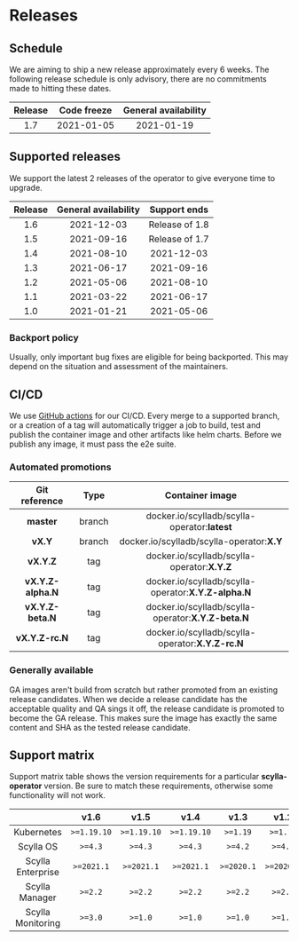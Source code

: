 # Releases

## Schedule
We are aiming to ship a new release approximately every 6 weeks. The following release schedule is only advisory, there are no commitments made to hitting these dates.

| Release | Code freeze | General availability |
| :-----: | :---------: | :------------------: |
| 1.7     | 2021-01-05  | 2021-01-19           |

## Supported releases
We support the latest 2 releases of the operator to give everyone time to upgrade.

| Release | General availability      | Support ends   |
| :-----: | :-----------------------: | :------------: |
| 1.6     | 2021-12-03                | Release of 1.8 |
| 1.5     | 2021-09-16                | Release of 1.7 |
| 1.4     | 2021-08-10                | 2021-12-03     |
| 1.3     | 2021-06-17                | 2021-09-16     |
| 1.2     | 2021-05-06                | 2021-08-10     |
| 1.1     | 2021-03-22                | 2021-06-17     |
| 1.0     | 2021-01-21                | 2021-05-06     |

### Backport policy
Usually, only important bug fixes are eligible for being backported.
This may depend on the situation and assessment of the maintainers.

## CI/CD
We use [GitHub actions](https://github.com/scylladb/scylla-operator/actions/workflows/go.yaml?query=branch%3Amaster+event%3Apush) for our CI/CD. Every merge to a supported branch, or a creation of a tag will automatically trigger a job to build, test and publish the container image and other artifacts like helm charts. Before we publish any image, it must pass the e2e suite.

### Automated promotions

| Git reference      | Type   | Container image                                      |
| :----------------: | :----: | :--------------------------------------------------: |
| **master**         | branch | docker.io/scylladb/scylla-operator:**latest**        |
| **vX.Y**           | branch | docker.io/scylladb/scylla-operator:**X.Y**           |
| **vX.Y.Z**         | tag    | docker.io/scylladb/scylla-operator:**X.Y.Z**         |
| **vX.Y.Z-alpha.N** | tag    | docker.io/scylladb/scylla-operator:**X.Y.Z-alpha.N** |
| **vX.Y.Z-beta.N**  | tag    | docker.io/scylladb/scylla-operator:**X.Y.Z-beta.N**  |
| **vX.Y.Z-rc.N**    | tag    | docker.io/scylladb/scylla-operator:**X.Y.Z-rc.N**    |

### Generally available
GA images aren't build from scratch but rather promoted from an existing release candidates. When we decide a release candidate has the acceptable quality and QA sings it off, the release candidate is promoted to become the GA release. This makes sure the image has exactly the same content and SHA as the tested release candidate.

## Support matrix

Support matrix table shows the version requirements for a particular **scylla-operator** version. Be sure to match these requirements, otherwise some functionality will not work.

|                    | v1.6        | v1.5        | v1.4        | v1.3        | v1.2        | v1.1        | v1.0       |
| :----------------: | :---------: | :---------: | :---------: | :---------: | :---------: | :---------: | :--------: |
| Kubernetes         | `>=1.19.10` | `>=1.19.10` | `>=1.19.10` | `>=1.19`    | `>=1.19`    | `>=1.11`    | `>=1.11`   |
| Scylla OS          | `>=4.3`     | `>=4.3`     | `>=4.3`     | `>=4.2`     | `>=4.2`     | `>=4.0`     | `>=4.0`    |
| Scylla Enterprise  | `>=2021.1`  | `>=2021.1`  | `>=2021.1`  | `>=2020.1`  | `>=2020.1`  | `>=2020.1`  | `>=2020.1` |
| Scylla Manager     | `>=2.2`     | `>=2.2`     | `>=2.2`     | `>=2.2`     | `>=2.2`     | `>=2.2`     | `>=2.2`    |
| Scylla Monitoring  | `>=3.0`     | `>=1.0`     | `>=1.0`     | `>=1.0`     | `>=1.0`     | `>=1.0`     | `>=1.0`    |
